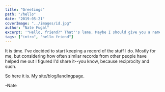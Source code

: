 ```yaml
---
title: "Greetings"
path: "/hello"
date: "2019-05-21"
coverImage: "../images/id.jpg"
author: "Nate Fugal"
excerpt: '"Hello, friend?" That''s lame. Maybe I should give you a name...'
tags: ["intro", "hello friend"]
---
```

It is time. I've decided to start keeping a record of the stuff I do. Mostly for me, but considering how often similar records from other people have helped me out I figured I'd share it--you know, because reciprocity and such.

So here it is. My site/blog/landingpage.

-Nate
